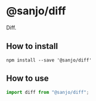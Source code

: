 # @sanjo/diff

Diff.

## How to install

```
npm install --save '@sanjo/diff'
```

## How to use

```js
import diff from "@sanjo/diff";
```
